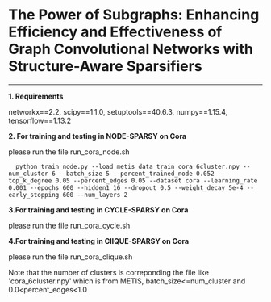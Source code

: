 # **The Power of Subgraphs: Enhancing Efficiency and Effectiveness of Graph Convolutional Networks with Structure-Aware Sparsifiers**
------------------------------------------------------------------------------------------------------------------------------------
**1. Requirements**

networkx==2.2, scipy==1.1.0, setuptools==40.6.3, numpy==1.15.4, tensorflow==1.13.2

**2. For training and testing in NODE-SPARSY on Cora**

please run the file run_cora_node.sh
            
      python train_node.py --load_metis_data_train cora_6cluster.npy --num_cluster 6 --batch_size 5 --percent_trained_node 0.052 --top_k_degree 0.05 --percent_edges 0.05 --dataset cora --learning_rate 0.001 --epochs 600 --hidden1 16 --dropout 0.5 --weight_decay 5e-4 --early_stopping 600 --num_layers 2

**3.For training and testing in CYCLE-SPARSY on Cora**

please run the file run_cora_cycle.sh

**4.For training and testing in ClIQUE-SPARSY on Cora**

please run the file run_cora_clique.sh

Note that the number of clusters is correponding the file like 'cora_6cluster.npy' which is from METIS, batch_size<=num_cluster and 0.0<percent_edges<1.0


